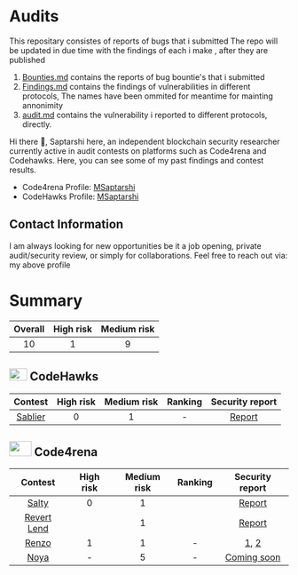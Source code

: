 # Audits

This repositary consistes of reports of bugs that i submitted
The repo will be updated in due time with the findings of each i make , after they are published

1. [Bounties.md](https://github.com/Saptarshi1010/Audits/blob/main/bounties.md) contains the reports of bug bountie's that i submitted
2. [Findings.md](https://github.com/Saptarshi1010/Audits/blob/main/findings.md) contains the findings of vulnerabilities in different protocols, The names have been ommited for meantime for mainting annonimity
4. [audit.md](https://github.com/Saptarshi1010/Audits/blob/main/audit.md) contains the vulnerability i reported to different protocols, directly.




Hi there 👋, Saptarshi here, an independent blockchain security researcher currently active in audit contests on platforms such as Code4rena and Codehawks. Here, you can see some of my past findings and contest results.
 - Code4rena Profile: [MSaptarshi](https://code4rena.com/@MSaptarshi)
 - CodeHawks Profile: [MSaptarshi](https://www.codehawks.com/profile/clo5qv6340012l908bg06iu1w)
   
## Contact Information
I am always looking for new opportunities be it a job opening, private audit/security review, or simply for collaborations. Feel free to reach out via: my above profile

# Summary 
| Overall | High risk | Medium risk |
|:--:|:--:|:--:|
| 10  | 1  | 9  |  
## <img src="https://res.cloudinary.com/droqoz7lg/image/upload/v1689080263/snhkgvtsidryjdtx0pce.png" width=32 height=22> CodeHawks
| Contest | High risk | Medium risk | Ranking | Security report | 
|:--:|:--:|:--:|:--:|:--:|
| [Sablier](...) | 0 | 1 | - |[Report](https://codehawks.cyfrin.io/c/2024-05-Sablier/s/clwti4umh000g127d7xby43xe) |


## <img src="https://code4rena.com/images/c4-logo-icon.svg" width=40 height=27> Code4rena
| Contest | High risk | Medium risk | Ranking | Security report | 
|:--:|:--:|:--:|:--:|:--:|
| [Salty](...) | 0 | 1 |  | [Report](https://github.com/code-423n4/2024-01-salty-findings/issues/784) |
| [Revert Lend](..) |  | 1 | | [Report](https://github.com/code-423n4/2024-03-revert-lend-findings/issues/175) |
| [Renzo](...) | 1 | 1 | - |[1](https://github.com/code-423n4/2024-04-renzo-findings/issues/484), [2](https://github.com/code-423n4/2024-04-renzo-findings/issues/326) |
| [Noya](...) | - | 5 | - |[Coming soon](....) |


